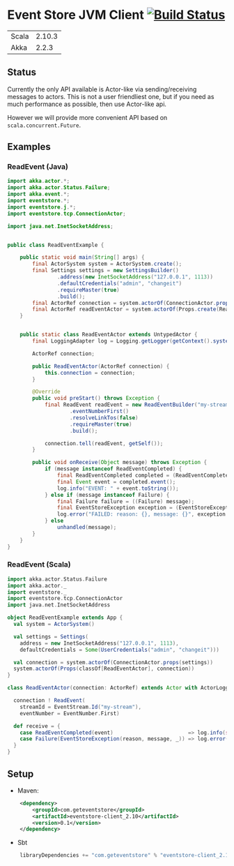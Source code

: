 # Event Store JVM Client [![Build Status](https://travis-ci.org/EventStore/eventstorejvmclient.png?branch=master)](https://travis-ci.org/EventStore/eventstorejvmclient)

<table border="0">
  <tr>
    <td>Scala </td>
    <td>2.10.3</td>
  </tr>
  <tr>
    <td>Akka </td>
    <td>2.2.3</td>
  </tr>
</table>

## Status

Currently the only API available is Actor-like via sending/receiving messages to actors.
This is not a user friendliest one, but if you need as much performance as possible, then use Actor-like api.

However we will provide more convenient API based on `scala.concurrent.Future`.

## Examples

### ReadEvent (Java)

```java
import akka.actor.*;
import akka.actor.Status.Failure;
import akka.event.*;
import eventstore.*;
import eventstore.j.*;
import eventstore.tcp.ConnectionActor;

import java.net.InetSocketAddress;


public class ReadEventExample {

    public static void main(String[] args) {
        final ActorSystem system = ActorSystem.create();
        final Settings settings = new SettingsBuilder()
                .address(new InetSocketAddress("127.0.0.1", 1113))
                .defaultCredentials("admin", "changeit")
                .requireMaster(true)
                .build();
        final ActorRef connection = system.actorOf(ConnectionActor.props(settings));
        final ActorRef readEventActor = system.actorOf(Props.create(ReadEventActor.class, connection));
    }


    public static class ReadEventActor extends UntypedActor {
        final LoggingAdapter log = Logging.getLogger(getContext().system(), this);

        ActorRef connection;

        public ReadEventActor(ActorRef connection) {
            this.connection = connection;
        }

        @Override
        public void preStart() throws Exception {
            final ReadEvent readEvent = new ReadEventBuilder("my-stream")
                    .eventNumberFirst()
                    .resolveLinkTos(false)
                    .requireMaster(true)
                    .build();

            connection.tell(readEvent, getSelf());
        }

        public void onReceive(Object message) throws Exception {
            if (message instanceof ReadEventCompleted) {
                final ReadEventCompleted completed = (ReadEventCompleted) message;
                final Event event = completed.event();
                log.info("EVENT: " + event.toString());
            } else if (message instanceof Failure) {
                final Failure failure = ((Failure) message);
                final EventStoreException exception = (EventStoreException) failure.cause();
                log.error("FAILED: reason: {}, message: {}", exception.reason(), exception.message());
            } else
                unhandled(message);
        }
    }
}
```

### ReadEvent (Scala)

```scala
import akka.actor.Status.Failure
import akka.actor._
import eventstore._
import eventstore.tcp.ConnectionActor
import java.net.InetSocketAddress

object ReadEventExample extends App {
  val system = ActorSystem()

  val settings = Settings(
    address = new InetSocketAddress("127.0.0.1", 1113),
    defaultCredentials = Some(UserCredentials("admin", "changeit")))

  val connection = system.actorOf(ConnectionActor.props(settings))
  system.actorOf(Props(classOf[ReadEventActor], connection))
}

class ReadEventActor(connection: ActorRef) extends Actor with ActorLogging {

  connection ! ReadEvent(
    streamId = EventStream.Id("my-stream"),
    eventNumber = EventNumber.First)

  def receive = {
    case ReadEventCompleted(event)                        => log.info(s"SUCCEED: $event")
    case Failure(EventStoreException(reason, message, _)) => log.error(s"FAILED: reason $reason, message: $message")
  }
}
```

## Setup

* Maven:
```xml
    <dependency>
        <groupId>com.geteventstore</groupId>
        <artifactId>eventstore-client_2.10</artifactId>
        <version>0.1</version>
    </dependency>
```

* Sbt
```scala
    libraryDependencies += "com.geteventstore" % "eventstore-client_2.10" % "0.1"
```
